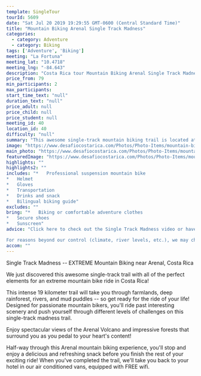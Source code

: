 ```yaml
---
template: SingleTour
tourId: 5609
date: "Sat Jul 20 2019 19:29:55 GMT-0600 (Central Standard Time)"
title: "Mountain Biking Arenal Single Track Madness"
categories: 
  - category: Adventure
  - category: Biking
tags: ['Adventure', 'Biking']
meeting: "La Fortuna"
meeting_lat: "10.4718"
meeting_lng: "-84.643"
description: "Costa Rica tour Mountain Biking Arenal Single Track Madness, id 5609"
price_from: 79
min_participants: 2
max_participants: 
start_time_text: "null"
duration_text: "null"
price_adult: null
price_child: null
price_student: null
meeting_id: 40
location_id: 40
difficulty: "null"
summary: "This awesome single-track mountain biking trail is located at the base of the Arenal Volcano and has got all of the perfect elements for an excellent mountain bike ride in Costa Rica: ride through farmlands, deep rainforests, and cross rivers and mud puddles. You'll see spectacular views of the Arenal Volcano and the impressive forests that surround you!"
image: "https://www.desafiocostarica.com/Photos/Photo-Items/mountain-biking-in-arenal-single-track-madness-challenging-1457739698.jpg"
main_photo: "https://www.desafiocostarica.com/Photos/Photo-Items/mountain-biking-in-arenal-single-track-madness-challenging-1457739698.jpg"
featuredImage: "https://www.desafiocostarica.com/Photos/Photo-Items/mountain-biking-in-arenal-single-track-madness-challenging-1457739698.jpg"
highlights: ""
highlights2: ""
includes: "*   Professional suspension mountain bike
*   Helmet
*   Gloves
*   Transportation
*   Drinks and snack
*   Bilingual biking guide"
excludes: ""
bring: "*   Biking or comfortable adventure clothes
*   Secure shoes
*   Sunscreen"
advice: "Click here to check out the Single Track Madness video or have a look at our Adventure Waiver if you have questions about our Costa Rica adventure tour policies. Come and bike Arenal with us!

For reasons beyond our control (climate, river levels, etc.), we may change to a more-suitable tour with an equal or similar adventure-appeal or offer other tour options. We reserve the right to cancel a trip due to unfavorable conditions & will only run a tour according to our company policies. Full refund is given if (on rare occasion) no tour is run. This adventure involves some inherent risk and physical exertion, so you must be in good physical condition to attempt it. NOTE: We have an extra transport charge for hotels outside of our normal pick-up zone."
accom: ""
---
```

Single Track Madness -- EXTREME Mountain Biking near Arenal, Costa Rica

We just discovered this awesome single-track trail with all of the perfect elements for an extreme mountain bike ride in Costa Rica!

This intense 19 kilometer trail will take you through farmlands, deep rainforest, rivers, and mud puddles -- so get ready for the ride of your life! Designed for passionate mountain bikers, you'll ride past interesting scenery and push yourself through different levels of challenges on this single-track madness trail.

Enjoy spectacular views of the Arenal Volcano and impressive forests that surround you as you pedal to your heart's content!

Half-way through this Arenal mountain biking experience, you'll stop and enjoy a delicious and refreshing snack before you finish the rest of your exciting ride! When you've completed the trail, we'll take you back to your hotel in our air conditioned vans, equipped with FREE wifi.